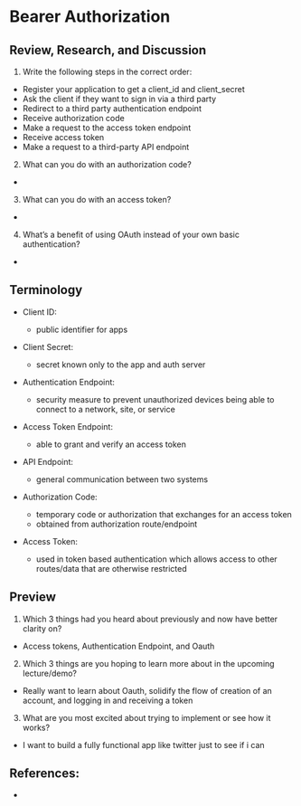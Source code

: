 # Bearer Authorization

## Review, Research, and Discussion

1. Write the following steps in the correct order:

- Register your application to get a client_id and client_secret
- Ask the client if they want to sign in via a third party
- Redirect to a third party authentication endpoint
- Receive authorization code
- Make a request to the access token endpoint
- Receive access token
- Make a request to a third-party API endpoint

2. What can you do with an authorization code?

- 

3. What can you do with an access token?

- 

4. What’s a benefit of using OAuth instead of your own basic authentication?

- 

## Terminology

- Client ID:
  - public identifier for apps

- Client Secret:
  - secret known only to the app and auth server

- Authentication Endpoint:
  - security measure to prevent unauthorized devices being able to connect to a network, site, or service

- Access Token Endpoint:
  - able to grant and verify an access token

- API Endpoint:
  - general communication between two systems

- Authorization Code:
  - temporary code or authorization that exchanges for an access token
  - obtained from authorization route/endpoint

- Access Token:
  - used in token based authentication which allows access to other routes/data that are otherwise restricted

## Preview

1. Which 3 things had you heard about previously and now have better clarity on?

- Access tokens, Authentication Endpoint, and Oauth

2. Which 3 things are you hoping to learn more about in the upcoming lecture/demo?

- Really want to learn about Oauth, solidify the flow of creation of an account, and logging in and receiving a token

3. What are you most excited about trying to implement or see how it works?

- I want to build a fully functional app like twitter just to see if i can

## References:

- 